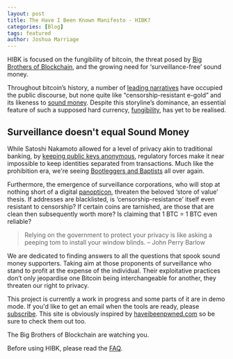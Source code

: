 ```yaml
---
layout: post
title: The Have I Been Known Manifesto - HIBK?                 
categories: [Blog]
tags: featured
author: Joshua Marriage
---
```


HIBK is focused on the fungibility of bitcoin, the threat posed by [Big Brothers of Blockchain](https://haveibeenknown.com/faq/), and the growing need for ‘surveillance-free’ sound money.

Throughout bitcoin’s history, a number of [leading narratives](https://medium.com/@nic__carter/visions-of-bitcoin-4b7b7cbcd24c) have occupied the public discourse, but none quite like “censorship-resistant e-gold” and its likeness to [sound money](https://en.wikipedia.org/wiki/Hard_currency). Despite this storyline’s dominance, an essential feature of such a supposed hard currency, [fungibility](https://en.wikipedia.org/wiki/Fungibility), has yet to be realised.

## Surveillance doesn't equal Sound Money

While Satoshi Nakamoto allowed for a level of privacy akin to traditional banking, by [keeping public keys anonymous](https://bitcoin.org/bitcoin.pdf), regulatory forces make it near impossible to keep identities separated from transactions. Much like the prohibition era, we're seeing [Bootleggers and Baptists](https://en.wikipedia.org/wiki/Bootleggers_and_Baptists) all over again. 

Furthermore, the emergence of surveillance corporations, who will stop at nothing short of a digital [panopticon](https://en.wikipedia.org/wiki/Panopticon), threaten the beloved ‘store of value’ thesis. If addresses are blacklisted, is ‘censorship-resistance’ itself even resistant to censorship? If certain coins are tarnished, are those that are clean then subsequently worth more? Is claiming that 1 BTC = 1 BTC even reliable?

> Relying on the government to protect your privacy is like asking a peeping tom to install your window blinds. – John Perry Barlow

We are dedicated to finding answers to all the questions that spook sound money supporters. Taking aim at those proponents of surveillance who stand to profit at the expense of the individual. Their exploitative practices don’t only jeopardise one Bitcoin being interchangeable for another, they threaten our right to privacy.

This project is currently a work in progress and some parts of it are in demo mode. If you'd like to get an email when the tools are ready, please [subscribe](https://rssmailer.app/s/hibk). This site is obviously inspired by [haveibeenpwned.com](https://haveibeenpwned.com) so be sure to check them out too.

The Big Brothers of Blockchain are watching you.

Before using HIBK, please read the [FAQ](/faq/).
